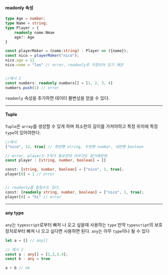 #### readonly 속성
```ts
type Age = number;
type Name = string;
type Player = {
	readonly name:Nmae
	age?: Age
}

const playerMaker = (name:string) : Player => ({name});
const nico = playerMaker("nico");
nico.age = 12
nico.name = "las" // error, readonly로 지정되어 있기 때문


//예시 2
const numbers: readonly numbers[] = [1, 2, 3, 4]
numbers.push(1) // error

```
`readonly` 속성을 추가하면 데이터 불변성을 얻을 수 있다.

---
#### Tuple
`Tuple`은 `array`를 생성할 수 있게 하며 최소한의 길이를 가져야하고 특정 위치에 특정 `type`이 있어야한다.
```ts
//예시
["nico", 12, true] // 첫번쨴 string, 두번짼 number, 세번짼 boolean

// error, player는 3개가 필요한데 아무것도 없기때문에
const player : [string, number, boolean] = []

const: [string, number, boolean] = ["nico", 1, true];
player[0] = 1 // error


// readonly를 합칠수도 있다.
const: [readonly string, number, boolean] = ["nico", 1, true];
player[0] = "hi" // error
```

---
#### any type
`any`는 `typescript`로부터 빠져 나 오고 싶을때 사용하는 `type` 만약 `typescript`의 보호장치로부터 빠져 나 오고 싶다면 사용하면 된다. `any`는 아무 `type`이나 될 수 있다
```ts
let a = [] // any[]

// 예시 2
const a : any[] = [1,2,3,4];
const b : any = true

a + b // ok
```
